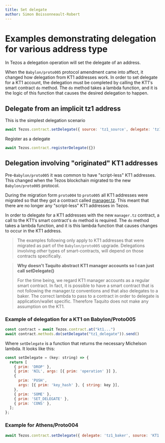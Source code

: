 ```yaml
---
title: Set delegate
author: Simon Boissonneault-Robert
---
```

# Examples demonstrating delegation for various address type

In Tezos a delegation operation will set the delegate of an address.

When the `Babylon/proto005` protocol amendment came into affect, it changed how delegation from KT1 addresses work. In order to set delegate for a KT1 account, the delegation must be completed by calling the KT1's smart contract `do` method. The `do` method takes a lambda function, and it is the logic of this function that causes the desired delegation to happen.

## Delegate from an implicit tz1 address

This is the simplest delegation scenario

```js
await Tezos.contract.setDelegate({ source: 'tz1_source', delegate: 'tz1_baker' })
```

Register as a delegate

```js
await Tezos.contract.registerDelegate({})
```

## Delegation involving "originated" KT1 addresses

Pre-`Babylon/proto005` it was common to have "script-less" KT1 addresses. This changed when the Tezos blockchain migrated to the new `Babylon/proto005` protocol.

During the migration form `proto004` to `proto005` all KT1 addresses were migrated so that they got a contract called [manager.tz](https://gitlab.com/nomadic-labs/mi-cho-coq/blob/master/src/contracts/manager.tz). This meant that there are no longer any "script-less" KT1 addresses in Tezos.

In order to delegate for a KT1 addresses with the new `manager.tz` contract, a call to the KT1's smart contract's `do` method is required. The `do` method takes a lambda function, and it is this lambda function that causes changes to occur in the KT1 address.

> The examples following only apply to KT1 addresses that were migrated as part of the `Babylon/proto005` upgrade. Delegations involving _other_ types of smart-contracts, will depend on those contracts specifically.

> **Why doesn't Taquito abstract KT1 manager accounts so I can just call setDelegate()**
> 
> For the time being, we regard KT1 manager accounts as a regular smart contract. In fact, it is possible to have a smart contract that is not following the manager.tz conventions and that also delegates to a baker. The correct lambda to pass to a contract in order to delegate is application/wallet specific. Therefore Taquito does not make any assumption on the KT1.

### Example of delegation for a KT1 on Babylon/Proto005

```js
const contract = await Tezos.contract.at("kt1...")
await contract.methods.do(setDelegate("tz1_delegate")).send()
```

Where `setDelegate` is a function that returns the necessary Michelson lambda. It looks like this:

```js
const setDelegate = (key: string) => {
  return [
    { prim: 'DROP' },
    { prim: 'NIL', args: [{ prim: 'operation' }] },
    {
      prim: 'PUSH',
      args: [{ prim: 'key_hash' }, { string: key }],
    },
    { prim: 'SOME' },
    { prim: 'SET_DELEGATE' },
    { prim: 'CONS' },
  ];
};
```

### Example for Athens/Proto004

```js
await Tezos.contract.setDelegate({ delegate: 'tz1_baker', source: 'KT1...' })
```
